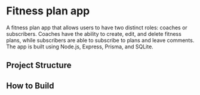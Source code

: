 # Fitness plan app

A fitness plan app that allows users to have two distinct roles: coaches or subscribers. Coaches have the ability to create, edit, and delete fitness plans, while subscribers are able to subscribe to plans and leave comments. The app is built using Node.js, Express, Prisma, and SQLite.

## Project Structure

## How to Build
